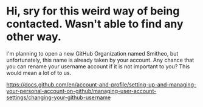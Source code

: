 # Hi, sry for this weird way of being contacted. Wasn't able to find any other way.

I'm planning to open a new GitHub Organization named Smitheo, but unfortunately, this name is already taken by your account. 
Any chance that you can rename your username account if it is not important to you? This would mean a lot of to us.

https://docs.github.com/en/account-and-profile/setting-up-and-managing-your-personal-account-on-github/managing-user-account-settings/changing-your-github-username
